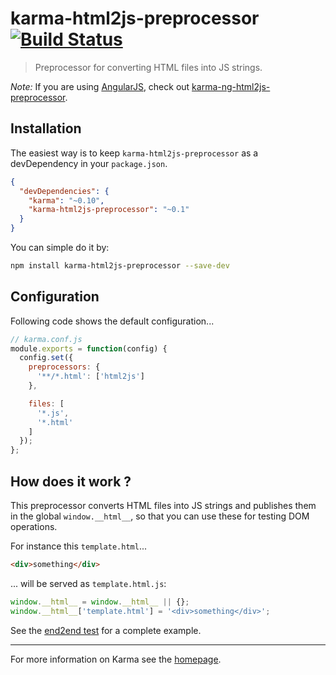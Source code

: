 # karma-html2js-preprocessor [![Build Status](https://travis-ci.org/karma-runner/karma-html2js-preprocessor.png?branch=master)](https://travis-ci.org/karma-runner/karma-html2js-preprocessor)

> Preprocessor for converting HTML files into JS strings.

*Note:* If you are using [AngularJS](http://angularjs.org/), check out [karma-ng-html2js-preprocessor](https://github.com/karma-runner/karma-ng-html2js-preprocessor).

## Installation

The easiest way is to keep `karma-html2js-preprocessor` as a devDependency in your `package.json`.
```json
{
  "devDependencies": {
    "karma": "~0.10",
    "karma-html2js-preprocessor": "~0.1"
  }
}
```

You can simple do it by:
```bash
npm install karma-html2js-preprocessor --save-dev
```

## Configuration
Following code shows the default configuration...
```js
// karma.conf.js
module.exports = function(config) {
  config.set({
    preprocessors: {
      '**/*.html': ['html2js']
    },

    files: [
      '*.js',
      '*.html'
    ]
  });
};
```

## How does it work ?

This preprocessor converts HTML files into JS strings and publishes them in the global `window.__html__`, so that you can use these for testing DOM operations.

For instance this `template.html`...
```html
<div>something</div>
```
... will be served as `template.html.js`:
```js
window.__html__ = window.__html__ || {};
window.__html__['template.html'] = '<div>something</div>';
```

See the [end2end test](https://github.com/karma-runner/karma/tree/master/test/e2e/html2js) for a complete example.

----

For more information on Karma see the [homepage].


[homepage]: http://karma-runner.github.com
